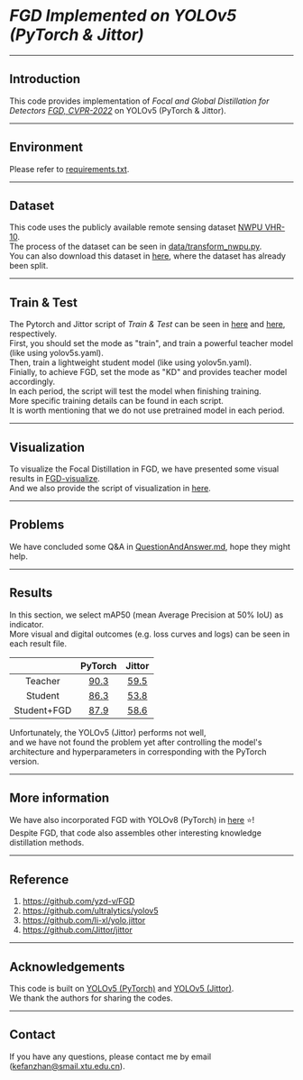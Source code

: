 # *FGD Implemented on YOLOv5 (PyTorch & Jittor)*

---
## Introduction
This code provides implementation of *Focal and Global Distillation for Detectors [FGD, CVPR-2022](https://arxiv.org/abs/2111.11837)* on YOLOv5 (PyTorch & Jittor).

---
## Environment
Please refer to [requirements.txt](requirements.txt).

---
## Dataset
This code uses the publicly available remote sensing dataset [NWPU VHR-10](https://ieeexplore.ieee.org/document/7560644).<br>
The process of the dataset can be seen in [data/transform_nwpu.py](data/transform_nwpu.py).<br>
You can also download this dataset in [here](https://www.kaggle.com/datasets/kefanzhan/nwpudataset), where the dataset has already been split.

---
## Train & Test
The Pytorch and Jittor script of *Train & Test* can be seen in [here](YOLOv5Pytorch/train.py) and [here](YOLOv5Jittor/train.py), respectively. <br>
First, you should set the mode as "train", and train a powerful teacher model (like using yolov5s.yaml). <br>
Then, train a lightweight student model (like using yolov5n.yaml). <br>
Finially, to achieve FGD, set the mode as "KD" and provides teacher model accordingly.<br>
In each period, the script will test the model when finishing training.<br>
More specific training details can be found in each script. <br>
It is worth mentioning that we do not use pretrained model in each period.

--- 
## Visualization
To visualize the Focal Distillation in FGD, we have presented some visual results in [FGD-visualize](FGD-visualize). <br>
And we also provide the script of visualization in [here](YOLOv5Pytorch/visualize.py).

--- 
## Problems
We have concluded some Q&A in [QuestionAndAnswer.md](QuestionAndAnswer.md), hope they might help.

---
## Results
In this section, we select mAP50 (mean Average Precision at 50% IoU) as indicator. <br>
More visual and digital outcomes (e.g. loss curves and logs) can be seen in each result file. <br>

|         |                PyTorch                |                Jittor                |
|:-------:|:-------------------------------------:|:------------------------------------:|
| Teacher | [90.3](YOLOv5Pytorch/TeacherTraining) | [59.5](YOLOv5Jittor/TeacherTraining) |
| Student | [86.3](YOLOv5Pytorch/StudentTraining) | [53.8](YOLOv5Jittor/StudentTraining) |
|Student+FGD|   [87.9](YOLOv5Pytorch/StudentFGD)    |   [58.6](YOLOv5Jittor/StudentFGD)    |

Unfortunately, the YOLOv5 (Jittor) performs not well, <br>
and we have not found the problem yet after controlling the model's architecture and hyperparameters in corresponding with the PyTorch version.

---
## More information
We have also incorporated FGD with YOLOv8 (PyTorch) in [here](https://github.com/KefanZhan/YOLOv8-KD) ⭐! <br>
Despite FGD, that code also assembles other interesting knowledge distillation methods.

---
## Reference
1. https://github.com/yzd-v/FGD
2. https://github.com/ultralytics/yolov5
3. https://github.com/li-xl/yolo.jittor
4. https://github.com/Jittor/jittor

---
## Acknowledgements
This code is built on [YOLOv5 (PyTorch)](https://github.com/ultralytics/yolov5) and [YOLOv5 (Jittor)](https://github.com/li-xl/yolo.jittor). <br>
We thank the authors for sharing the codes.

---
## Contact
If you have any questions, please contact me by email (kefanzhan@smail.xtu.edu.cn).